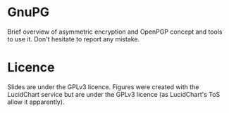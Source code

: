 # GnuPG
Brief overview of asymmetric encryption and OpenPGP concept and tools to use it.
Don't hesitate to report any mistake.


# Licence
Slides are under the GPLv3 licence.
Figures were created with the LucidChart service but are under the GPLv3 licence (as LucidChart's ToS allow it apparently).

